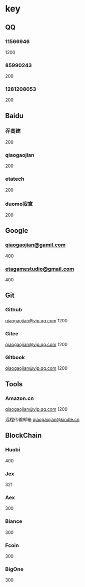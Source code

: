 # key

## QQ

### 11566946

1200

### 85990243

200

### 1281208053

200

## Baidu

### 乔高建

200

### qiaogaojian

200

### etatech

200

### duomo寂寞

200

## Google

### qiaogaojian@gamil.com

400

### etagamestudio@gmail.com

400

## Git

### Github

qiaogaojian@vip.qq.com
1200

### Gitee

qiaogaojian@vip.qq.com
1200

### Gitbook

qiaogaojian@vip.qq.com
1200

## Tools

### Amazon.cn

qiaogaojian@vip.qq.com
1200

远程传输邮箱
qiaogaojian@kindle.cn

## BlockChain

### Huobi

400

### Jex

321

### Aex

300

### Biance

300

### Fcoin

300

### BigOne

300
